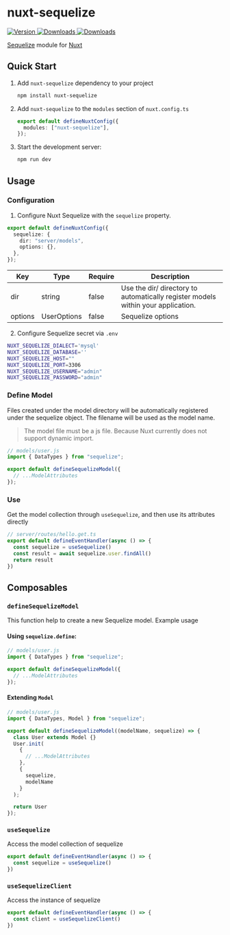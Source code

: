 <!--
Get your module up and running quickly.

Find and replace all on all files (CMD+SHIFT+F):
- Name: My Module
- Package name: my-module
- Description: My new Nuxt module
-->

# nuxt-sequelize

<!-- Badges Start -->
<p>
  <a href="https://npmjs.com/package/nuxt-sequelize">
    <img src="https://img.shields.io/npm/v/nuxt-sequelize.svg?style=flat-square&colorA=202128&colorB=36936A" alt="Version">
  </a>
  <a href="https://npmjs.com/package/nuxt-sequelize">
    <img src="https://img.shields.io/npm/dm/nuxt-sequelize.svg?style=flat-square&colorA=202128&colorB=36936A" alt="Downloads">
  </a>
  <a href="https://github.com/nuxt-sequelize/stargazers">
    <img src="https://img.shields.io/github/stars/any-u/nuxt-sequelize.svg?style=flat-square&colorA=202128&colorB=36936A" alt="Downloads">
  </a>
</p>
<!-- Badges End -->

[Sequelize](https://sequelize.org/) module for [Nuxt](https://v3.nuxtjs.org)

## Quick Start

1. Add `nuxt-sequelize` dependency to your project

   ```bash
   npm install nuxt-sequelize
   ```

2. Add `nuxt-sequelize` to the `modules` section of `nuxt.config.ts`

   ```ts
   export default defineNuxtConfig({
     modules: ["nuxt-sequelize"],
   });
   ```

3. Start the development server:

   ```bash
   npm run dev
   ```

## Usage

### Configuration

1. Configure Nuxt Sequelize with the `sequelize` property.

```ts
export default defineNuxtConfig({
  sequelize: {
    dir: "server/models",
    options: {},
  },
});
```

| Key     | Type        | Require | Description                                                                      |
| ------- | ----------- | ------- | -------------------------------------------------------------------------------- |
| dir     | string      | false   | Use the dir/ directory to automatically register models within your application. |
| options | UserOptions | false   | Sequelize options                                                                |

2. Configure Sequelize secret via `.env`

```sh
NUXT_SEQUELIZE_DIALECT='mysql'
NUXT_SEQUELIZE_DATABASE=''
NUXT_SEQUELIZE_HOST=""
NUXT_SEQUELIZE_PORT=3306
NUXT_SEQUELIZE_USERNAME="admin"
NUXT_SEQUELIZE_PASSWORD="admin"
```

### Define Model
Files created under the model directory will be automatically registered under the sequelize object. The filename will be used as the model name.

> The model file must be a js file. Because Nuxt currently does not support dynamic import.

```ts
// models/user.js
import { DataTypes } from "sequelize";

export default defineSequelizeModel({
  // ...ModelAttributes
});
```

### Use
Get the model collection through `useSequelize`, and then use its attributes directly
```ts
// server/routes/hello.get.ts
export default defineEventHandler(async () => {
  const sequelize = useSequelize()
  const result = await sequelize.user.findAll()
  return result
})

```


## Composables

### `defineSequelizeModel`

This function help to create a new Sequelize model. Example usage

#### Using `sequelize.define`:

```ts
// models/user.js
import { DataTypes } from "sequelize";

export default defineSequelizeModel({
  // ...ModelAttributes
});
```

#### Extending `Model`

```ts
// models/user.js
import { DataTypes, Model } from "sequelize";

export default defineSequelizeModel((modelName, sequelize) => {
  class User extends Model {}
  User.init(
    {
      // ...ModelAttributes
    },
    {
      sequelize,
      modelName
    }
  );

  return User
});
```

### `useSequelize`
Access the model collection of sequelize

```ts
export default defineEventHandler(async () => {
  const sequelize = useSequelize()
})
```

### `useSequelizeClient`
Access the instance of sequelize
```ts
export default defineEventHandler(async () => {
  const client = useSequelizeClient()
})
```